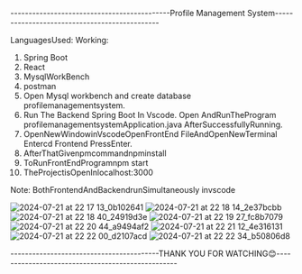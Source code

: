 --------------------------------------------Profile Management System----------------------------------------------


LanguagesUsed:
Working:
1. Spring Boot
2. React
4. MysqlWorkBench
5. postman
1. Open Mysql workbench and create database profilemanagementsystem.
2. Run The Backend Spring Boot In Vscode. Open AndRunTheProgram
profilemanagementsystemApplication.java AfterSuccessfullyRunning.
3. OpenNewWindowinVscodeOpenFrontEnd FileAndOpenNewTerminal
Entercd Frontend PressEnter.
4. AfterThatGivenpmcommandnpminstall
5. ToRunFrontEndProgramnpm start
6. TheProjectisOpenInlocalhost:3000

   
Note:
BothFrontendAndBackendrunSimultaneously invscode



![2024-07-21 at 22 17 13_0b102641](https://github.com/user-attachments/assets/2e8ca2d0-fb55-4508-b5e0-3d9bc3f69c28)
![2024-07-21 at 22 18 14_2e37bcbb](https://github.com/user-attachments/assets/28eb1fd5-f682-4b30-9b04-fbe32124d02a)
![2024-07-21 at 22 18 40_24919d3e](https://github.com/user-attachments/assets/dfb2aa4b-66f9-47c9-8a70-df781e0f56cd)
![2024-07-21 at 22 19 27_fc8b7079](https://github.com/user-attachments/assets/5794b383-352b-4a42-921f-4275d2326ead)
![2024-07-21 at 22 20 44_a9494af2](https://github.com/user-attachments/assets/bf9517a1-69c1-4da0-a46d-94b0b0efcef0)
![2024-07-21 at 22 21 12_4e316131](https://github.com/user-attachments/assets/eb51fc99-668b-42e0-a29f-d777e7e03088)
![2024-07-21 at 22 22 00_d2107acd](https://github.com/user-attachments/assets/9ee53a16-d620-4148-baa9-e56f30fea963)
![2024-07-21 at 22 22 34_b50806d8](https://github.com/user-attachments/assets/86c0ba63-afff-42aa-8dbd-4208071fde4b)



-----------------------------------------THANK YOU FOR WATCHING😊--------------------------------------------------

